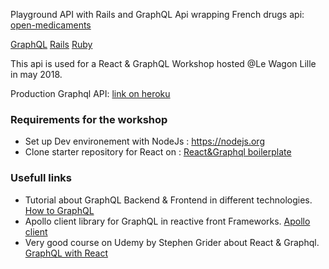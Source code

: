 Playground API with Rails and GraphQL Api wrapping French drugs api: [open-medicaments](https://www.open-medicaments.fr/swagger-ui.html)

[GraphQL](https://github.com/GabrielVareilles/graphql-api/tree/master/app/assets/images/graphql.png)
[Rails](https://github.com/GabrielVareilles/graphql-api/tree/master/app/assets/images/rails-logo.png)
[Ruby](https://github.com/GabrielVareilles/graphql-api/tree/master/app/assets/images/ruby-logo.png)

This api is used for  a React & GraphQL Workshop hosted @Le Wagon Lille in may 2018.

Production Graphql API: [link on heroku](https://medico-gql-api.herokuapp.com/)

### Requirements for the workshop
- Set up Dev environement with  NodeJs : https://nodejs.org
- Clone starter repository for React on : [React&Graphql boilerplate]()

### Usefull links
- Tutorial about GraphQL Backend & Frontend in different technologies. [How to GraphQL](https://www.howtographql.com/)
- Apollo client library for GraphQL in reactive front Frameworks. [Apollo client](https://www.apollographql.com/client/)
- Very good course on Udemy by Stephen Grider about React & Graphql. [GraphQL with React](https://www.udemy.com/graphql-with-react-course/)
